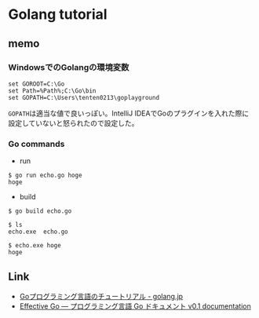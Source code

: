 # Golang tutorial

## memo
### WindowsでのGolangの環境変数

```
set GOROOT=C:\Go
set Path=%Path%;C:\Go\bin
set GOPATH=C:\Users\tenten0213\goplayground
```

`GOPATH`は適当な値で良いっぽい。IntelliJ IDEAでGoのプラグインを入れた際に設定していないと怒られたので設定した。

### Go commands

* run

```
$ go run echo.go hoge
hoge
```

* build

```
$ go build echo.go

$ ls
echo.exe  echo.go

$ echo.exe hoge
hoge
```

## Link

* [Goプログラミング言語のチュートリアル - golang.jp](http://golang.jp/go_tutorial)
* [Effective Go — プログラミング言語 Go ドキュメント v0.1 documentation](http://go.shibu.jp/effective_go.html)
